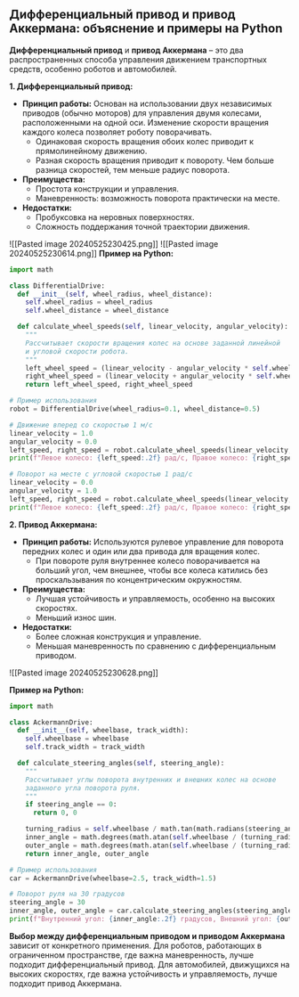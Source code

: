 ## Дифференциальный привод и привод Аккермана: объяснение и примеры на Python

**Дифференциальный привод** и **привод Аккермана** – это два распространенных способа управления движением транспортных средств, особенно роботов и автомобилей. 

**1. Дифференциальный привод:**

* **Принцип работы:** Основан на использовании двух независимых приводов (обычно моторов) для управления двумя колесами, расположенными на одной оси. Изменение скорости вращения каждого колеса позволяет роботу поворачивать. 
    * Одинаковая скорость вращения обоих колес приводит к прямолинейному движению.
    * Разная скорость вращения приводит к повороту. Чем больше разница скоростей, тем меньше радиус поворота. 
* **Преимущества:** 
    * Простота конструкции и управления.
    * Маневренность: возможность поворота практически на месте.
* **Недостатки:** 
    * Пробуксовка на неровных поверхностях.
    * Сложность поддержания точной траектории движения.

![[Pasted image 20240525230425.png]]
![[Pasted image 20240525230614.png]]
**Пример на Python:**

```python
import math

class DifferentialDrive:
  def __init__(self, wheel_radius, wheel_distance):
    self.wheel_radius = wheel_radius
    self.wheel_distance = wheel_distance

  def calculate_wheel_speeds(self, linear_velocity, angular_velocity):
    """
    Рассчитывает скорости вращения колес на основе заданной линейной 
    и угловой скорости робота.
    """
    left_wheel_speed = (linear_velocity - angular_velocity * self.wheel_distance / 2) / self.wheel_radius
    right_wheel_speed = (linear_velocity + angular_velocity * self.wheel_distance / 2) / self.wheel_radius
    return left_wheel_speed, right_wheel_speed

# Пример использования
robot = DifferentialDrive(wheel_radius=0.1, wheel_distance=0.5)

# Движение вперед со скоростью 1 м/с
linear_velocity = 1.0
angular_velocity = 0.0
left_speed, right_speed = robot.calculate_wheel_speeds(linear_velocity, angular_velocity)
print(f"Левое колесо: {left_speed:.2f} рад/с, Правое колесо: {right_speed:.2f} рад/с")

# Поворот на месте с угловой скоростью 1 рад/с
linear_velocity = 0.0
angular_velocity = 1.0
left_speed, right_speed = robot.calculate_wheel_speeds(linear_velocity, angular_velocity)
print(f"Левое колесо: {left_speed:.2f} рад/с, Правое колесо: {right_speed:.2f} рад/с")
```

**2. Привод Аккермана:**

* **Принцип работы:** Используются рулевое управление для поворота передних колес и один или два привода для вращения колес. 
    * При повороте руля внутреннее колесо поворачивается на больший угол, чем внешнее, чтобы все колеса катились без проскальзывания по концентрическим окружностям.
* **Преимущества:** 
    * Лучшая устойчивость и управляемость, особенно на высоких скоростях.
    * Меньший износ шин.
* **Недостатки:** 
    * Более сложная конструкция и управление.
    * Меньшая маневренность по сравнению с дифференциальным приводом.

![[Pasted image 20240525230628.png]]

**Пример на Python:**

```python
import math

class AckermannDrive:
  def __init__(self, wheelbase, track_width):
    self.wheelbase = wheelbase
    self.track_width = track_width

  def calculate_steering_angles(self, steering_angle):
    """
    Рассчитывает углы поворота внутренних и внешних колес на основе 
    заданного угла поворота руля.
    """
    if steering_angle == 0:
      return 0, 0

    turning_radius = self.wheelbase / math.tan(math.radians(steering_angle))
    inner_angle = math.degrees(math.atan(self.wheelbase / (turning_radius - self.track_width / 2)))
    outer_angle = math.degrees(math.atan(self.wheelbase / (turning_radius + self.track_width / 2)))
    return inner_angle, outer_angle

# Пример использования
car = AckermannDrive(wheelbase=2.5, track_width=1.5)

# Поворот руля на 30 градусов
steering_angle = 30
inner_angle, outer_angle = car.calculate_steering_angles(steering_angle)
print(f"Внутренний угол: {inner_angle:.2f} градусов, Внешний угол: {outer_angle:.2f} градусов")
```

**Выбор между дифференциальным приводом и приводом Аккермана** зависит от конкретного применения. Для роботов, работающих в ограниченном пространстве, где важна маневренность, лучше подходит дифференциальный привод. Для автомобилей, движущихся на высоких скоростях, где важна устойчивость и управляемость, лучше подходит привод Аккермана.
